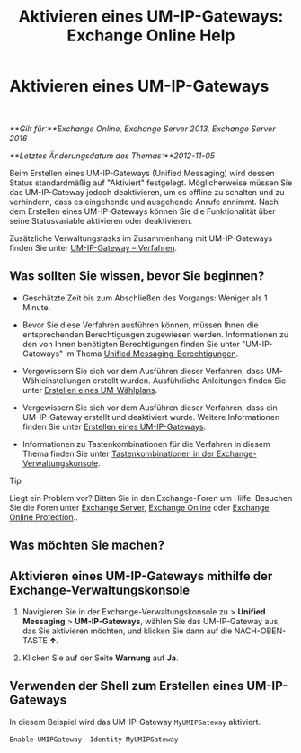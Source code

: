 ﻿---
title: 'Aktivieren eines UM-IP-Gateways: Exchange Online Help'
TOCTitle: Aktivieren eines UM-IP-Gateways
ms:assetid: 2706ae06-c45d-41b7-abbe-378a9fca104a
ms:mtpsurl: https://technet.microsoft.com/de-de/library/Aa996857(v=EXCHG.150)
ms:contentKeyID: 50475372
ms.date: 05/23/2018
mtps_version: v=EXCHG.150
ms.translationtype: MT
---

# Aktivieren eines UM-IP-Gateways

 

_**Gilt für:**Exchange Online, Exchange Server 2013, Exchange Server 2016_

_**Letztes Änderungsdatum des Themas:**2012-11-05_

Beim Erstellen eines UM-IP-Gateways (Unified Messaging) wird dessen Status standardmäßig auf "Aktiviert" festgelegt. Möglicherweise müssen Sie das UM-IP-Gateway jedoch deaktivieren, um es offline zu schalten und zu verhindern, dass es eingehende und ausgehende Anrufe annimmt. Nach dem Erstellen eines UM-IP-Gateways können Sie die Funktionalität über seine Statusvariable aktivieren oder deaktivieren.

Zusätzliche Verwaltungstasks im Zusammenhang mit UM-IP-Gateways finden Sie unter [UM-IP-Gateway – Verfahren](um-ip-gateway-procedures-exchange-2013-help.md).

## Was sollten Sie wissen, bevor Sie beginnen?

  - Geschätzte Zeit bis zum Abschließen des Vorgangs: Weniger als 1 Minute.

  - Bevor Sie diese Verfahren ausführen können, müssen Ihnen die entsprechenden Berechtigungen zugewiesen werden. Informationen zu den von Ihnen benötigten Berechtigungen finden Sie unter "UM-IP-Gateways" im Thema [Unified Messaging-Berechtigungen](unified-messaging-permissions-exchange-2013-help.md).

  - Vergewissern Sie sich vor dem Ausführen dieser Verfahren, dass UM-Wähleinstellungen erstellt wurden. Ausführliche Anleitungen finden Sie unter [Erstellen eines UM-Wählplans](create-a-um-dial-plan-exchange-2013-help.md).

  - Vergewissern Sie sich vor dem Ausführen dieser Verfahren, dass ein UM-IP-Gateway erstellt und deaktiviert wurde. Weitere Informationen finden Sie unter [Erstellen eines UM-IP-Gateways](create-a-um-ip-gateway-exchange-2013-help.md).

  - Informationen zu Tastenkombinationen für die Verfahren in diesem Thema finden Sie unter [Tastenkombinationen in der Exchange-Verwaltungskonsole](keyboard-shortcuts-in-the-exchange-admin-center-exchange-online-protection-help.md).


> [!TIP]
> Liegt ein Problem vor? Bitten Sie in den Exchange-Foren um Hilfe. Besuchen Sie die Foren unter <A href="https://go.microsoft.com/fwlink/p/?linkid=60612">Exchange Server</A>, <A href="https://go.microsoft.com/fwlink/p/?linkid=267542">Exchange Online</A> oder <A href="https://go.microsoft.com/fwlink/p/?linkid=285351">Exchange Online Protection</A>..



## Was möchten Sie machen?

## Aktivieren eines UM-IP-Gateways mithilfe der Exchange-Verwaltungskonsole

1.  Navigieren Sie in der Exchange-Verwaltungskonsole zu \> **Unified Messaging** \> **UM-IP-Gateways**, wählen Sie das UM-IP-Gateway aus, das Sie aktivieren möchten, und klicken Sie dann auf die NACH-OBEN-TASTE ![NACH-OBEN-TASTE (Symbol)](images/JJ150576.1732c727-328b-4a1a-b84d-6d7252c7dcab(EXCHG.150).gif "NACH-OBEN-TASTE (Symbol)").

2.  Klicken Sie auf der Seite **Warnung** auf **Ja**.

## Verwenden der Shell zum Erstellen eines UM-IP-Gateways

In diesem Beispiel wird das UM-IP-Gateway `MyUMIPGateway` aktiviert.

    Enable-UMIPGateway -Identity MyUMIPGateway

